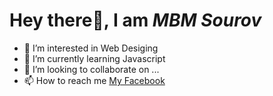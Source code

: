 # Hey there👋, **I am _MBM Sourov_**
- 👀 I’m interested in Web Desiging
- 🌱 I’m currently learning Javascript
- 💞️ I’m looking to collaborate on ...
- 📫 How to reach me [My Facebook](https://www.facebook.com/sourov.khan.69/)

<!---
mbmSouRov/mbmSouRov is a ✨ special ✨ repository because its `README.md` (this file) appears on your GitHub profile.
You can click the Preview link to take a look at your changes.
--->
